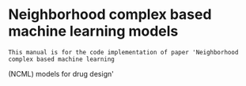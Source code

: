 Neighborhood complex based machine learning models
====
    This manual is for the code implementation of paper 'Neighborhood complex based machine learning
(NCML) models for drug design'
